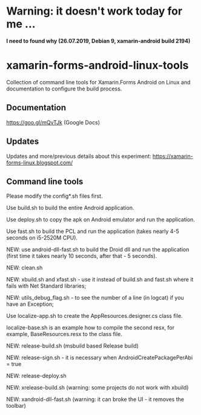 
# Warning: it doesn't work today for me ... 
**I need to found why (26.07.2019, Debian 9, xamarin-android build 2194)**


# xamarin-forms-android-linux-tools
Collection of command line tools for Xamarin.Forms Android on Linux and documentation to configure the build process.

## Documentation

https://goo.gl/mQvTJk (Google Docs)

## Updates

Updates and more/previous details about this experiment: https://xamarin-forms-linux.blogspot.com/

## Command line tools

Please modify the config*.sh files first.

Use build.sh to build the entire Android application.

Use deploy.sh to copy the apk on Android emulator and run the application.

Use fast.sh to build the PCL and run the application (takes nearly 4-5 seconds on i5-2520M CPU).

NEW: use android-dll-fast.sh to build the Droid dll and run the application (first time it takes nearly 10 seconds, after that - 5 seconds).

NEW: clean.sh

NEW: xbuild.sh and xfast.sh - use it instead of build.sh and fast.sh where it fails with Net Standard libraries;

NEW: utils_debug_flag.sh - to see the number of a line (in logcat) if you have an Exception;

Use localize-app.sh to create the AppResources.designer.cs class file.

localize-base.sh is an example how to compile the second resx, for example, BaseResources.resx to the class file.

NEW: release-build.sh (msbuild based Release build)

NEW: release-sign.sh - it is necessary when AndroidCreatePackagePerAbi = true

NEW: release-deploy.sh

NEW: xrelease-build.sh (warning: some projects do not work with xbuild)

NEW: xandroid-dll-fast.sh (warning: it can broke the UI - it removes the toolbar)

